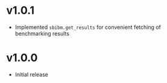 # v1.0.1

- Implemented `sbibm.get_results` for convenient fetching of benchmarking results


# v1.0.0

- Initial release